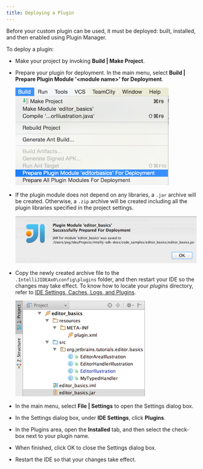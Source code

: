 ```yaml
---
title: Deploying a Plugin
---
```


Before your custom plugin can be used, it must be deployed: built, installed, and then enabled using Plugin Manager.

To deploy a plugin:

* Make your project by invoking **Build \| Make Project**.
* Prepare your plugin for deployment. In the main menu, select **Build \| Prepare Plugin Module '\<module name\>' for Deployment**.

  ![Prepare Plugin for Deployment](deploying_plugin/img/prepare_plugin_for_deployment.png)

* If the plugin module does not depend on any libraries, a `.jar` archive will be created. Otherwise, a `.zip` archive will be created including all the plugin libraries specified in the project settings.

  ![Jar Saved Notification](deploying_plugin/img/jar_saved_notification.png)

* Copy the newly created archive file to the `.IntelliJIDEAx0\config\plugins` folder, and then restart your IDE so the changes may take effect.  To know how to locate your *plugins* directory, refer to [IDE Settings, Caches, Logs, and Plugins](/basics/settings_caches_logs.md).

  ![Jar File Location](deploying_plugin/img/jar_location.png)

* In the main menu, select **File \| Settings** to open the Settings dialog box.
* In the Settings dialog box, under **IDE Settings**, click **Plugins**.
* In the Plugins area, open the **Installed** tab, and then select the check-box next to your plugin name.
* When finished, click OK to close the Settings dialog box.
* Restart the IDE so that your changes take effect.
